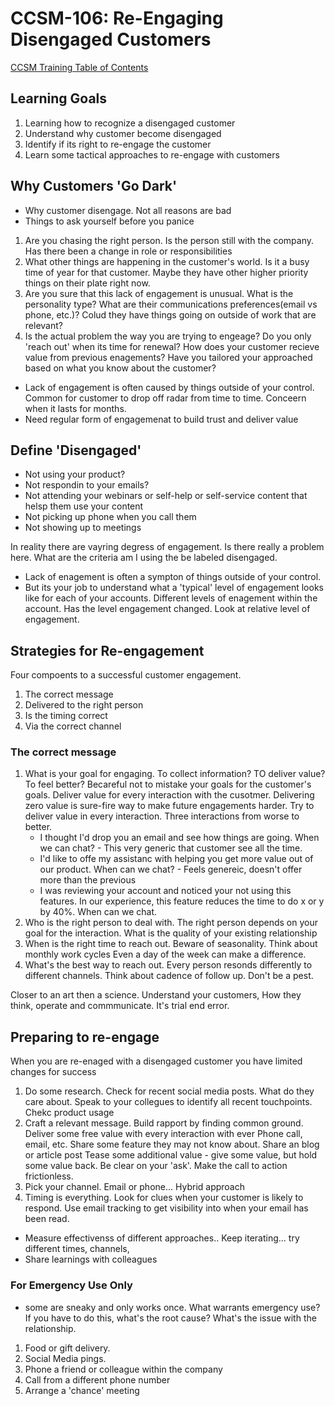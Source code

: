 # CCSM-106: Re-Engaging Disengaged Customers
[CCSM Training Table of Contents](https://github.com/pslucas0212/CCSM-Training/)

## Learning Goals
1. Learning how to recognize a disengaged customer
2. Understand why customer become disengaged
3. Identify if its right to re-engage the customer
4. Learn some tactical approaches to re-engage with customers

## Why Customers 'Go Dark'
- Why customer disengage.  Not all reasons are bad
- Things to ask yourself before you panice

1. Are you chasing the right person.  Is the person still with the company.  Has there been a change in role or responsibilities
2. What other things are happening in the customer's world.  Is it a busy time of year for that customer.  Maybe they have other higher priority things on their plate right now.
3. Are you sure that this lack of engagement is unusual.  What is the personality type?  What are their communications preferences(email vs phone, etc.)?  Colud they have things going on outside of work that are relevant?
4. Is the actual problem the way you are trying to engeage? Do you only 'reach out' when its time for renewal? How does your customer recieve value from previous enagements? Have you tailored your approached based on what you know about the customer?

- Lack of engagement is often caused by things outside of your control.  Common for customer to drop off radar from time to time.  Conceern when it lasts for months.
- Need regular form of engagemenat to build trust and deliver value

## Define 'Disengaged'
- Not using your product?
- Not respondin to your emails?
- Not attending your webinars or self-help or self-service content that helsp them use your content
- Not picking up phone when you call them
- Not showing up to meetings

In reality there are vayring degress of engagement.  Is there really a problem here.  What are the criteria am I using the be labeled disengaged.

- Lack of enagement is often a sympton of things outside of your control.
- But its your job to understand what a 'typical' level of engagement looks like for each of your accounts.  Different levels of enagement within the account.  Has the level engagement changed.  Look at relative level of engagement.

## Strategies for Re-engagement
Four compoents to a successful customer engagement.

1. The correct message
2. Delivered to the right person
3. Is the timing correct
4. Via the correct channel

### The correct message
1. What is your goal for engaging.  To collect information? TO deliver value?  To feel better?  Becareful not to mistake your goals for the customer's goals.  Deliver value for every interaction with the cusotmer.  Delivering zero value is sure-fire way to make future engagements harder.  Try to deliver value in every interaction.  Three interactions from worse to better.
      - I thought I'd drop you an email and see how things are going.  When we can chat? - This very generic that customer see all the time.
      - I'd like to offe my assistanc with helping you get more value out of our product.  When can we chat? - Feels genereic, doesn't offer more than the previous
      - I was reviewing your account and noticed your not using this features.  In our experience, this feature reduces the time to do x or y by 40%.  When can we chat.
2. Who is the right person to deal with.  The right person depends on your goal for the interaction.  What is the quality of your existing relationship
3. When is the right time to reach out.  Beware of seasonality.  Think about monthly work cycles  Even a day of the week can make a difference.
4. What's the best way to reach out.  Every person resonds differently to different channels.  Think about cadence of follow up.  Don't be a pest.

Closer to an art then a science.  Understand your customers, How they think, operate and commmunicate.  It's trial end error.

## Preparing to re-engage
When you are re-enaged with a disengaged customer you have limited changes for success

1.  Do some research.  Check for recent social media posts.  What do they care about.  Speak to your collegues to identify all recent touchpoints.  Chekc product usage
2.  Craft a relevant message.  Build rapport by finding common ground. Deliver some free value with every interaction with ever Phone call, email, etc.  Share some feature they may not know about.  Share an blog or article post  Tease some additional value - give some value, but hold some value back.  Be clear on your 'ask'.  Make the call to action frictionless.
3.  Pick your channel.  Email or phone...  Hybrid approach
4.  Timing is everything.  Look for clues when your customer is likely to respond.  Use email tracking to get visibility into when your email has been read.

- Measure effectivenss of different approaches..  Keep iterating... try different times, channels,
- Share learnings with colleagues


### For Emergency Use Only
- some are sneaky and only works once.  What warrants emergency use?  If you have to do this, what's the root cause?  What's the issue with the relationship.
1. Food or gift delivery.
2. Social Media pings.
3. Phone a friend or colleague within the company
4. Call from a different phone number
5. Arrange a 'chance' meeting


